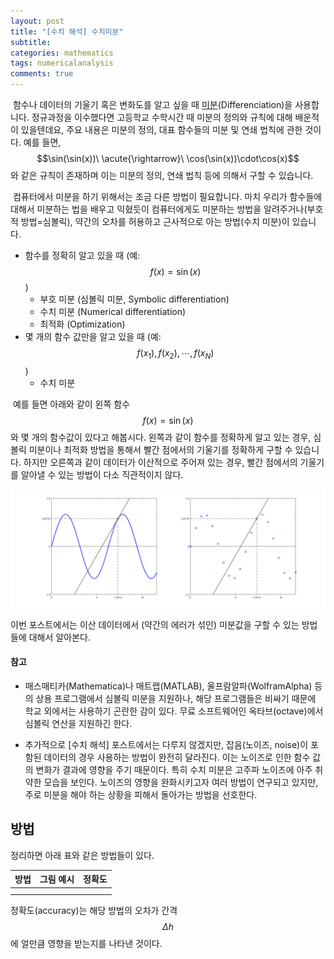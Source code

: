 ```yaml
---
layout: post
title: "[수치 해석] 수치미분"
subtitle: 
categories: mathematics
tags: numericalanalysis
comments: true
---
```

​	함수나 데이터의 기울기 혹은 변화도를 알고 싶을 때 <u>미분</u>(Differenciation)을 사용합니다.  정규과정을 이수했다면 고등학교 수학시간 때 미분의 정의와 규칙에 대해 배운적이 있을텐데요,  주요 내용은 미분의 정의, 대표 함수들의 미분 및 연쇄 법칙에 관한 것이다.  예를 들면,  $$\sin(\sin(x))\  \acute{\rightarrow}\ \cos(\sin(x))\cdot\cos(x)$$ 와 같은 규칙이 존재하며 이는 미분의 정의, 연쇄 법칙 등에 의해서 구할 수 있습니다.

​	컴퓨터에서 미분을 하기 위해서는 조금 다른 방법이 필요합니다. 마치 우리가 함수들에 대해서 미분하는 법을 배우고 익혔듯이 컴퓨터에게도 미분하는 방법을 알려주거나(부호적 방법=심볼릭), 약간의 오차를 허용하고 근사적으로 아는 방법(수치 미분)이 있습니다.   

* 함수를 정확히 알고 있을 때  (예: $$f(x)=\sin(x)$$)
  * 부호 미분 (심볼릭 미분, Symbolic differentiation)  
  * 수치 미분  (Numerical differentiation)
  * 최적화 (Optimization)
* 몇 개의 함수 값만을 알고 있을 때   (예: $$f(x_1), f(x_2), \cdots, f(x_N)$$)
  * 수치 미분  



​	예를 들면 아래와 같이 왼쪽 함수 $$f(x)=\sin(x)$$와  몇 개의 함수값이 있다고 해봅시다. 왼쪽과 같이 함수를 정확하게 알고 있는 경우, 심볼릭 미분이나 최적화 방법을 통해서 빨간 점에서의 기울기를 정확하게 구할 수 있습니다. 하지만 오른쪽과 같이 데이터가 이산적으로 주어져 있는 경우, 빨간 점에서의 기울기를 알아낼 수 있는 방법이 다소 직관적이지 않다.

![numAna-2-2](/assets/img/2019-12-13-numericalAnalysis-2-1.png)

이번 포스트에서는 이산 데이터에서 (약간의 에러가 섞인) 미분값을 구할 수 있는 방법들에 대해서 알아본다.



#### 참고

* 매스매티카(Mathematica)나 매트랩(MATLAB), 울프람알파(WolframAlpha) 등의 상용 프로그램에서 심볼릭 미분을 지원하나, 해당 프로그램들은 비싸기 때문에 학교 외에서는 사용하기  곤란한 감이 있다. 무료 소프트웨어인 옥타브(octave)에서 심볼릭 연산을 지원하긴 한다.  

* 추가적으로 [수치 해석] 포스트에서는 다루지 않겠지만, 잡음(노이즈, noise)이 포함된 데이터의 경우 사용하는 방법이 완전히 달라진다. 이는 노이즈로 인한 함수 값의 변화가 결과에 영향을 주기 때문이다.  특히 수치 미분은 고주파 노이즈에 아주 취약한 모습을 보인다. 노이즈의 영향을 완화시키고자 여러 방법이 연구되고 있지만, 주로 미분을 해야 하는 상황을 피해서 돌아가는 방법을 선호한다.





## 방법

정리하면 아래 표와 같은 방법들이 있다.

| 방법 | 그림 예시 | 정확도 |
| ---- | --------- | ------ |
|      |           |        |
|      |           |        |



정확도(accuracy)는 해당 방법의 오차가 간격 $$\Delta h$$에 얼만큼 영향을 받는지를 나타낸 것이다. 





